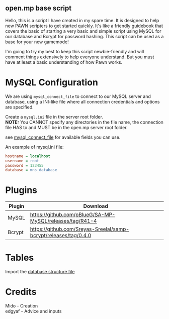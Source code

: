 ## open.mp base script
Hello, this is a script I have created in my spare time. It is designed to help new PAWN scripters to get started quickly.
It's like a friendly guidebook that covers the basic of starting a very basic and simple script using MySQL for our database and Bcrypt for password hashing. This script can be used as a base for your new gamemode!

I'm going to try my best to keep this script newbie-friendly and will comment things extensively to help everyone understand.
But you must have at least a basic understanding of how Pawn works.


# MySQL Configuration
We are using `mysql_connect_file` to connect to our MySQL server and database, using a INI-like file where all connection credentials and options are specified.

Create a `mysql.ini` file in the server root folder.</br>
**NOTE:** You CANNOT specify any directories in the file name, the connection file HAS to and MUST be in the open.mp server root folder.


see [mysql_connect_file](https://github.com/pBlueG/SA-MP-MySQL/wiki#mysql_connect_file) for available fields you can use.

An example of mysql.ini file:
```ini
hostname = localhost
username = root
password = 123455
database = mns_database
```

# Plugins
| Plugin      | Download    |
| ----------- | ----------- |
| MySQL       | https://github.com/pBlueG/SA-MP-MySQL/releases/tag/R41-4                |
| Bcrypt      | https://github.com/Sreyas-Sreelal/samp-bcrypt/releases/tag/0.4.0        |

# Tables
Import the [database structure file](https://github.com/midosvt/omp-base-script/blob/master/database/database_structure.sql)

# Credits
Mido    - Creation</br>
edgyaf  - Advice and inputs
